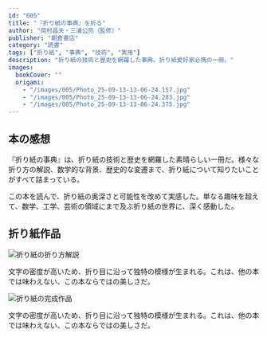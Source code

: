 ```yaml
---
id: "005"
title: "『折り紙の事典』を折る"
author: "岡村昌夫・三浦公亮（監修）"
publisher: "朝倉書店"
category: "読書"
tags: ["折り紙", "事典", "技術", "実用"]
description: "折り紙の技術と歴史を網羅した事典。折り紙愛好家必携の一冊。"
images:
  bookCover: ""
  origami: 
    - "/images/005/Photo_25-09-13-13-06-24.157.jpg"
    - "/images/005/Photo_25-09-13-13-06-24.283.jpg"
    - "/images/005/Photo_25-09-13-13-06-24.375.jpg"
---
```


## 本の感想

『折り紙の事典』は、折り紙の技術と歴史を網羅した素晴らしい一冊だ。様々な折り方の解説、数学的な背景、歴史的な変遷まで、折り紙について知りたいことがすべて詰まっている。

この本を読んで、折り紙の奥深さと可能性を改めて実感した。単なる趣味を超えて、数学、工学、芸術の領域にまで及ぶ折り紙の世界に、深く感動した。

## 折り紙作品
![折り紙の折り方解説](/images/005/Photo_25-09-13-13-06-24.283.jpg)

文字の密度が高いため、折り目に沿って独特の模様が生まれる。これは、他の本では味わえない、この本ならではの美しさだ。

![折り紙の完成作品](/images/005/Photo_25-09-13-13-06-24.375.jpg)

文字の密度が高いため、折り目に沿って独特の模様が生まれる。これは、他の本では味わえない、この本ならではの美しさだ。